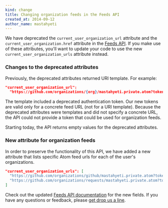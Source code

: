 ```yaml
---
kind: change
title: Changing organization feeds in the Feeds API
created_at: 2014-09-12
author_name: mastahyeti
---
```


We have deprecated the `current_user_organization_url` attribute and the
`current_user_organization.href` attribute in the [Feeds API][docs]. If you make
use of these attributes, you'll want to update your code to use the new
`current_user_organization_urls` attribute instead.

### Changes to the deprecated attributes

Previously, the deprecated attributes returned URI template. For example:

``` json
"current_user_organization_url":
  "https://github.com/organizations/{org}/mastahyeti.private.atom?token=abc123"
```

The template included a deprecated authentication token. Our new tokens are
valid only for a concrete feed URL (not for a URI template). Because the
deprecated attributes were templates and did not specify a concrete URL, the API
could not provide a token that could be used for organization feeds.

Starting today, the API returns empty values for the deprecated attributes.

### New attribute for organization feeds

In order to preserve the functionality of this API, we have added a new
attribute that lists specific Atom feed urls for each of the user's
organizations.

``` json
"current_user_organization_urls": [
  "https://github.com/organizations/github/mastahyeti.private.atom?token=abc123"
  "https://github.com/organizations/requests/mastahyeti.private.atom?token=token=def456"
]
```

Check out the updated [Feeds API documentation][docs] for the new fields. If you
have any questions or feedback, please [get drop us a line][contact].

[docs]: /v3/activity/feeds/
[contact]: https://github.com/contact?form[subject]=Changing+organization+feeds+in+the+Feeds+API
